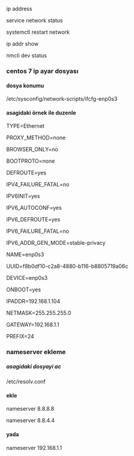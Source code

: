 ip address

service network status

systemctl restart network

ip addr show

nmcli dev status


### centos 7 ip ayar dosyası

#### dosya konumu

/etc/sysconfig/network-scripts/ifcfg-enp0s3

#### asagidaki örnek ile duzenle

TYPE=Ethernet

PROXY_METHOD=none

BROWSER_ONLY=no

BOOTPROTO=none

DEFROUTE=yes

IPV4_FAILURE_FATAL=no

IPV6INIT=yes

IPV6_AUTOCONF=yes

IPV6_DEFROUTE=yes

IPV6_FAILURE_FATAL=no

IPV6_ADDR_GEN_MODE=stable-privacy

NAME=enp0s3

UUID=f8b0df10-c2a8-4880-b116-b8805719a06c

DEVICE=enp0s3

ONBOOT=yes

IPADDR=192.168.1.104

NETMASK=255.255.255.0

GATEWAY=192.168.1.1

PREFIX=24

### nameserver ekleme

##### asagidaki dosyayi ac

/etc/resolv.conf

#### ekle
nameserver 8.8.8.8

nameserver 8.8.4.4

#### yada 

nameserver 192.168.1.1
